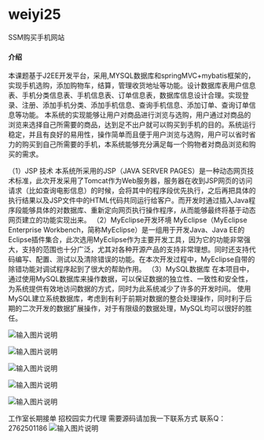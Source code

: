 # weiyi25
SSM购买手机网站
#### 介绍
本课题基于J2EE开发平台，采用,MYSQL数据库和springMVC+mybatis框架的，实现手机选购，添加购物车，结算，管理收货地址等功能。设计数据库表用户信息表、手机分类信息表、手机信息表、订单信息表，数据库信息设计合理。实现登录、注册、添加手机分类、添加手机信息、查询手机信息、添加订单、查询订单信息等功能。
  本系统的实现能够让用户对商品进行浏览与选购，用户通过对商品的浏览来选择自己所需要的商品，达到足不出户就可以购买到手机的目的。系统运行稳定，并且有良好的易用性，操作简单而且便于用户浏览与选购，用户可以省时省力的购买到自己所需要的手机，本系统能够充分满足每一个购物者对商品浏览和购买的需求。


（1）JSP 技术
本系统所采用的JSP（JAVA SERVER PAGES）是一种动态网页技术标准，此次开发采用了Tomcat作为Web服务器，服务器在收到JSP网页的访问请求（比如查询电影信息）的时候，会将其中的程序段优先执行，之后再把具体的执行结果以及JSP文件中的HTML代码共同运行给客户。而开发时通过插入Java程序段能够具体的对数据库、重新定向网页执行操作程序，从而能够最终将基于动态网页建立的功能实现出来。
（2）MyEclipse开发环境
MyEclipse（MyEclipse Enterprise Workbench，简称MyEclipse）是一组用于开发Java、Java EE的Eclipse插件集合，此次选用MyEclipse作为主要开发工具，因为它的功能非常强大，支持的范围也十分广泛，尤其对各种开源产品的支持非常理想。同时还支持代码编写、配置、测试以及清除错误的功能。在本次开发过程中，MyEclipse自带的除错功能对调试程序起到了很大的帮助作用。
（3）MySQL数据库
在本项目中，通过使用MySQL数据库来操作数据，可以保证数据的独立性、一致性和安全性，为系统提供有效地访问数据的方式，同时为此系统减少了许多的开发时间。
使用MySQL建立系统数据库，考虑到有利于前期对数据的整合处理操作，同时利于后期的二次开发的数据扩展操作，对于有限级的数据处理，MySQL均可以很好的胜任。

![输入图片说明](https://images.gitee.com/uploads/images/2020/1128/003651_48e2ca74_4865385.png "屏幕截图.png")

![输入图片说明](https://images.gitee.com/uploads/images/2020/1128/003711_2e5a6995_4865385.png "屏幕截图.png")

![输入图片说明](https://images.gitee.com/uploads/images/2020/1128/003723_55f12687_4865385.png "屏幕截图.png")

![输入图片说明](https://images.gitee.com/uploads/images/2020/1128/003731_e80fa69a_4865385.png "屏幕截图.png")

![输入图片说明](https://images.gitee.com/uploads/images/2020/1128/003738_295d3448_4865385.png "屏幕截图.png")

工作室长期接单 招校园实力代理
需要源码请加我一下联系方式
联系Q：2762501186
![输入图片说明](https://images.gitee.com/uploads/images/2020/1119/003728_cd598bb9_4865385.jpeg "微信.jpg")
